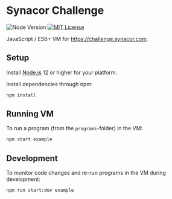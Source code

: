 # Synacor Challenge

![Node Version](https://badgen.net/badge/node/12+/green)
[![MIT License](https://badgen.net/github/license/timkurvers/synacor-challenge)](LICENSE.md)

JavaScript / ES6+ VM for https://challenge.synacor.com.

## Setup

Install [Node.js] 12 or higher for your platform.

Install dependencies through npm:

```bash
npm install
```

## Running VM

To run a program (from the `programs`-folder) in the VM:

```bash
npm start example
```

## Development

To monitor code changes and re-run programs in the VM during development:

```bash
npm run start:dev example
```

[Node.js]: https://nodejs.org/en/
